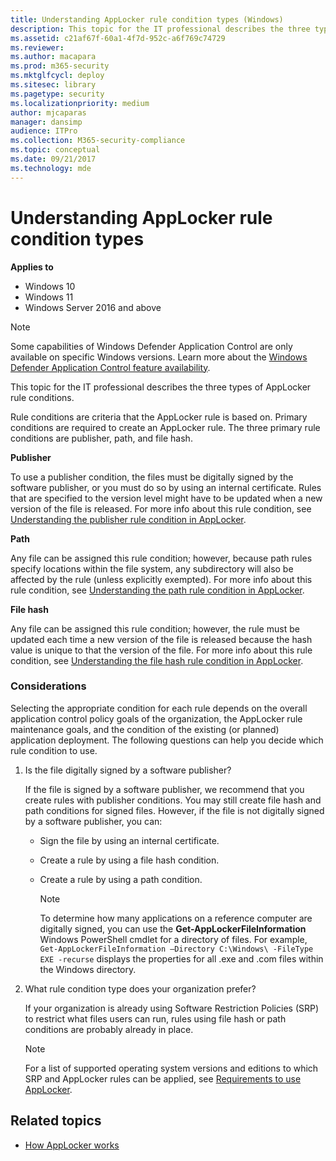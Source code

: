 ```yaml
---
title: Understanding AppLocker rule condition types (Windows)
description: This topic for the IT professional describes the three types of AppLocker rule conditions.
ms.assetid: c21af67f-60a1-4f7d-952c-a6f769c74729
ms.reviewer: 
ms.author: macapara
ms.prod: m365-security
ms.mktglfcycl: deploy
ms.sitesec: library
ms.pagetype: security
ms.localizationpriority: medium
author: mjcaparas
manager: dansimp
audience: ITPro
ms.collection: M365-security-compliance
ms.topic: conceptual
ms.date: 09/21/2017
ms.technology: mde
---
```


# Understanding AppLocker rule condition types

**Applies to**

- Windows 10
- Windows 11
- Windows Server 2016 and above

>[!NOTE]
>Some capabilities of Windows Defender Application Control are only available on specific Windows versions. Learn more about the [Windows Defender Application Control feature availability](/windows/security/threat-protection/windows-defender-application-control/feature-availability).

This topic for the IT professional describes the three types of AppLocker rule conditions.

Rule conditions are criteria that the AppLocker rule is based on. Primary conditions are required to create an AppLocker rule. The three primary rule conditions are publisher, path, and file hash.

**Publisher**

To use a publisher condition, the files must be digitally signed by the software publisher, or you must do so by using an internal certificate. Rules that are specified to the version level might have to be updated when a new version of the file is released. For more info about this rule condition, see [Understanding the publisher rule condition in AppLocker](understanding-the-publisher-rule-condition-in-applocker.md).

**Path**

Any file can be assigned this rule condition; however, because path rules specify locations within the file system, any subdirectory will also be affected by the rule (unless explicitly exempted). For more info about this rule condition, see [Understanding the path rule condition in AppLocker](understanding-the-path-rule-condition-in-applocker.md).

**File hash**

Any file can be assigned this rule condition; however, the rule must be updated each time a new version of the file is released because the hash value is unique to that the version of the file. For more info about this rule condition, see [Understanding the file hash rule condition in AppLocker](understanding-the-file-hash-rule-condition-in-applocker.md).

### Considerations

Selecting the appropriate condition for each rule depends on the overall application control policy goals of the organization, the AppLocker rule maintenance goals, and the condition of the existing (or planned) application deployment. The following questions can help you decide which rule condition to use.

1.  Is the file digitally signed by a software publisher?

    If the file is signed by a software publisher, we recommend that you create rules with publisher conditions. You may still create file hash and path conditions for signed files. However, if the file is not digitally signed by a software publisher, you can:

    -   Sign the file by using an internal certificate.
    -   Create a rule by using a file hash condition.
    -   Create a rule by using a path condition.
    
        > [!NOTE]
        > To determine how many applications on a reference computer are digitally signed, you can use the **Get-AppLockerFileInformation** Windows PowerShell cmdlet for a directory of files. For example, 
        `Get-AppLockerFileInformation –Directory C:\Windows\ -FileType EXE -recurse` displays the properties for all .exe and .com files within the Windows directory.
         
2.  What rule condition type does your organization prefer?
    
    If your organization is already using Software Restriction Policies (SRP) to restrict what files users can run, rules using file hash or path conditions are probably already in place.
    
    > [!NOTE]
    > For a list of supported operating system versions and editions to which SRP and AppLocker rules can be applied, see [Requirements to use AppLocker](requirements-to-use-applocker.md).
     
## Related topics

- [How AppLocker works](how-applocker-works-techref.md)
